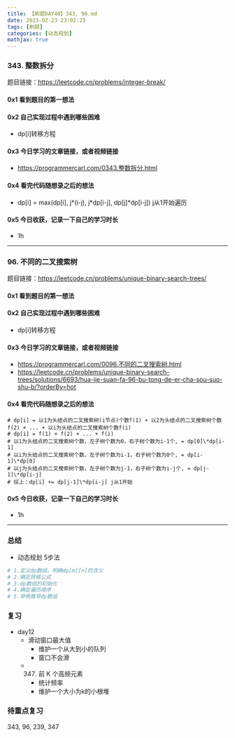 ```yaml
---
title: 【刷题DAY40】343, 96.md
date: 2023-02-23 23:02:23
tags: [刷题] 
categories: [动态规划]
mathjax: true 
---
```


### 343. 整数拆分
题目链接：https://leetcode.cn/problems/integer-break/

#### 0x1 看到题目的第一想法   

#### 0x2 自己实现过程中遇到哪些困难  
- dp[i]转移方程

#### 0x3 今日学习的文章链接，或者视频链接
- https://programmercarl.com/0343.整数拆分.html

#### 0x4 看完代码随想录之后的想法
- dp[i] = max(dp[i], j\*(i-j), j\*dp[i-j], dp[j]\*dp[i-j]) j从1开始遍历

#### 0x5 今日收获，记录一下自己的学习时长
- 1h

---

### 96. 不同的二叉搜索树
题目链接：https://leetcode.cn/problems/unique-binary-search-trees/

#### 0x1 看到题目的第一想法   

#### 0x2 自己实现过程中遇到哪些困难 
- dp[i]转移方程

#### 0x3 今日学习的文章链接，或者视频链接
- https://programmercarl.com/0096.不同的二叉搜索树.html
- https://leetcode.cn/problems/unique-binary-search-trees/solutions/6693/hua-jie-suan-fa-96-bu-tong-de-er-cha-sou-suo-shu-b/?orderBy=hot

#### 0x4 看完代码随想录之后的想法 
>  
    # dp[i] = 以1为头结点的二叉搜索树(i节点)个数f(1) + 以2为头结点的二叉搜索树个数f(2) + ... + 以i为头结点的二叉搜索树个数f(i)
    # dp[i] = f(1) + f(2) + ... + f(i)
    # 以1为头结点的二叉搜索树个数，左子树个数为0，右子树个数为i-1个, = dp[0]\*dp[i-1]
    # 以i为头结点的二叉搜索树个数，左子树个数为i-1，右子树个数为0个, = dp[i-1]\*dp[0]
    # 以j为头结点的二叉搜索树个数，左子树个数为j-1，右子树个数为i-j个, = dp[j-1]\*dp[i-j]
    # 综上：dp[i] += dp[j-1]\*dp[i-j] j从1开始


#### 0x5 今日收获，记录一下自己的学习时长
- 1h

---

### 总结   
- 动态规划 5步法 
```python
# 1.定义dp数组，明确dp[m][n]的含义
# 2.确定转移公式
# 3.dp数组的初始化
# 4.确定遍历顺序
# 5.举例推导dp数组      
```
### 复习
- day12 
    - 滑动窗口最大值
        - 维护一个从大到小的队列
        - 窗口不会滑
    - 347. 前 K 个高频元素
        - 统计频率
        - 维护一个大小为k的小根堆

### 待重点复习   
343, 96, 239, 347